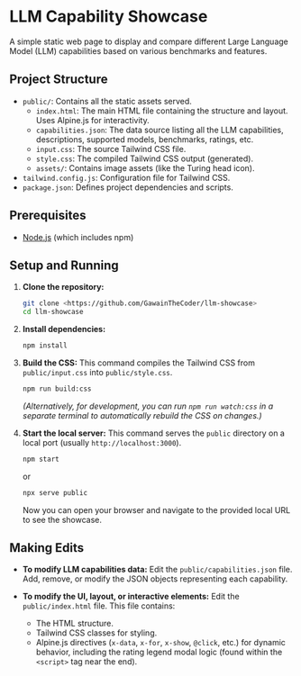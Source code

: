 # LLM Capability Showcase

A simple static web page to display and compare different Large Language Model (LLM) capabilities based on various benchmarks and features.

## Project Structure

-   `public/`: Contains all the static assets served.
    -   `index.html`: The main HTML file containing the structure and layout. Uses Alpine.js for interactivity.
    -   `capabilities.json`: The data source listing all the LLM capabilities, descriptions, supported models, benchmarks, ratings, etc.
    -   `input.css`: The source Tailwind CSS file.
    -   `style.css`: The compiled Tailwind CSS output (generated).
    -   `assets/`: Contains image assets (like the Turing head icon).
-   `tailwind.config.js`: Configuration file for Tailwind CSS.
-   `package.json`: Defines project dependencies and scripts.

## Prerequisites

-   [Node.js](https://nodejs.org/) (which includes npm)

## Setup and Running

1.  **Clone the repository:**
    ```bash
    git clone <https://github.com/GawainTheCoder/llm-showcase>
    cd llm-showcase
    ```

2.  **Install dependencies:**
    ```bash
    npm install
    ```

3.  **Build the CSS:**
    This command compiles the Tailwind CSS from `public/input.css` into `public/style.css`.
    ```bash
    npm run build:css
    ```
    *(Alternatively, for development, you can run `npm run watch:css` in a separate terminal to automatically rebuild the CSS on changes.)*

4.  **Start the local server:**
    This command serves the `public` directory on a local port (usually `http://localhost:3000`).
    ```bash
    npm start
    ```
    or
    ```bash
    npx serve public
    ```

    Now you can open your browser and navigate to the provided local URL to see the showcase.

## Making Edits

-   **To modify LLM capabilities data:**
    Edit the `public/capabilities.json` file. Add, remove, or modify the JSON objects representing each capability.

-   **To modify the UI, layout, or interactive elements:**
    Edit the `public/index.html` file. This file contains:
    -   The HTML structure.
    -   Tailwind CSS classes for styling.
    -   Alpine.js directives (`x-data`, `x-for`, `x-show`, `@click`, etc.) for dynamic behavior, including the rating legend modal logic (found within the `<script>` tag near the end).